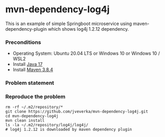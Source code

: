 # mvn-dependency-log4j
This is an example of simple Springboot microservice using maven-dependency-plugin 
which shows log4j 1.2.12 dependency.

### Preconditions
* Operating System: Ubuntu 20.04 LTS or Windows 10 or Windows 10 / WSL2
* Install [Java 17](https://adoptium.net/releases.html?variant=openjdk17&jvmVariant=hotspot)
* Install [Maven 3.8.4](https://maven.apache.org/download.cgi)

### Problem statement


### Reproduce the problem
```
rm -rf ~/.m2/repository/*
git clone https://github.com/jveverka/mvn-dependency-log4j.git
cd mvn-dependency-log4j
mvn clean install
ls -la ~/.m2/repository/log4j/log4j/
# log4j 1.2.12 is downloaded by maven dependency plugin
```
